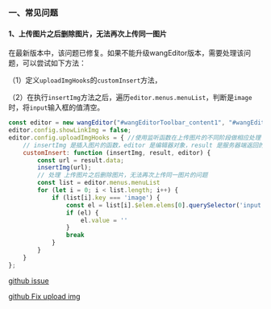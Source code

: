 ### 一、常见问题

#### 1、上传图片之后删除图片，无法再次上传同一图片

在最新版本中，该问题已修复。如果不能升级wangEditor版本，需要处理该问题，可以尝试如下方法：

（1）定义`uploadImgHooks`的`customInsert`方法，

（2）在执行`insertImg`方法之后，遍历`editor.menus.menuList`，判断是`image`时，将`input`输入框的值清空。

```js
const editor = new wangEditor("#wangEditorToolbar_content1", "#wangEditorContent_content1");
editor.config.showLinkImg = false;
editor.config.uploadImgHooks = { //使用监听函数在上传图片的不同阶段做相应处理
    // insertImg 是插入图片的函数，editor 是编辑器对象，result 是服务器端返回的结果
    customInsert: function (insertImg, result, editor) {
        const url = result.data;
        insertImg(url);
        // 处理 上传图片之后删除图片，无法再次上传同一图片的问题
        const list = editor.menus.menuList
        for (let i = 0; i < list.length; i++) {
            if (list[i].key === 'image') {
                const el = list[i].$elem.elems[0].querySelector('input')
                if (el) {
                    el.value = ''
                }
                break
            }
        }
    }
};
```

[github issue](https://github.com/wangeditor-team/wangEditor/issues/3041)

[github Fix upload img](https://github.com/wangeditor-team/wangEditor/pull/3105/commits/04ec0a7325a762365e33a6e7622e96308c5e337e)